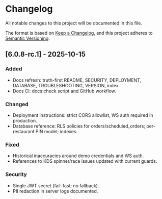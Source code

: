 # Changelog

All notable changes to this project will be documented in this file.

The format is based on [Keep a Changelog](https://keepachangelog.com/en/1.0.0/),
and this project adheres to [Semantic Versioning](https://semver.org/spec/v2.0.0.html).

## [6.0.8-rc.1] - 2025-10-15

### Added
- Docs refresh: truth-first README, SECURITY, DEPLOYMENT, DATABASE, TROUBLESHOOTING, VERSION, index.
- Docs CI: docs:check script and GitHub workflow.

### Changed
- Deployment instructions: strict CORS allowlist, WS auth required in production.
- Database reference: RLS policies for orders/scheduled_orders; per-restaurant PIN model; indexes.

### Fixed
- Historical inaccuracies around demo credentials and WS auth.
- References to KDS spinner/race issues updated with current guards.

### Security
- Single JWT secret (fail-fast; no fallback).
- PII redaction in server logs documented.
